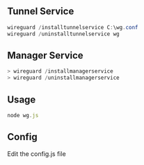 ## Tunnel Service

```powershell
wireguard /installtunnelservice C:\wg.conf
wireguard /uninstalltunnelservice wg
```

## Manager Service

```powershell
> wireguard /installmanagerservice
> wireguard /uninstallmanagerservice
```

## Usage

```js
node wg.js
```

## Config

Edit the config.js file

